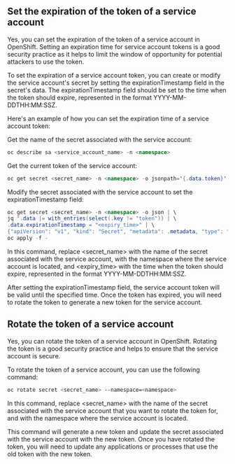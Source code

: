 

Set the expiration of the token of a service account
----------------------------

Yes, you can set the expiration of the token of a service account in OpenShift. Setting an expiration time for service account tokens is a good security practice as it helps to limit the window of opportunity for potential attackers to use the token.

To set the expiration of a service account token, you can create or modify the service account's secret by setting the expirationTimestamp field in the secret's data. The expirationTimestamp field should be set to the time when the token should expire, represented in the format YYYY-MM-DDTHH:MM:SSZ.

Here's an example of how you can set the expiration time of a service account token:

Get the name of the secret associated with the service account:
```php
oc describe sa <service_account_name> -n <namespace>
```

Get the current token of the service account:

```csharp
oc get secret <secret_name> -n <namespace> -o jsonpath='{.data.token}' | base64 -d
```

Modify the secret associated with the service account to set the expirationTimestamp field:

```csharp
oc get secret <secret_name> -n <namespace> -o json | \
jq '.data |= with_entries(select(.key != "token")) | \
.data.expirationTimestamp = "<expiry_time>" | \
{"apiVersion": "v1", "kind": "Secret", "metadata": .metadata, "type": "kubernetes.io/service-account-token", "data": .data}' | \
oc apply -f -
```

In this command, replace <secret_name> with the name of the secret associated with the service account, <namespace> with the namespace where the service account is located, and <expiry_time> with the time when the token should expire, represented in the format YYYY-MM-DDTHH:MM:SSZ.

After setting the expirationTimestamp field, the service account token will be valid until the specified time. Once the token has expired, you will need to rotate the token to generate a new token for the service account.


Rotate the token of a service account
---------------------------------------

Yes, you can rotate the token of a service account in OpenShift. Rotating the token is a good security practice and helps to ensure that the service account is secure.

To rotate the token of a service account, you can use the following command:

```bash
oc rotate secret <secret_name> --namespace=<namespace>
```
In this command, replace <secret_name> with the name of the secret associated with the service account that you want to rotate the token for, and <namespace> with the namespace where the service account is located.

This command will generate a new token and update the secret associated with the service account with the new token. Once you have rotated the token, you will need to update any applications or processes that use the old token with the new token.


